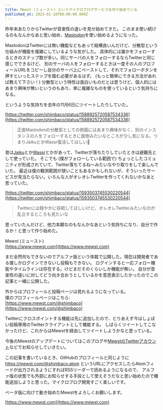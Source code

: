 ```yaml
---
title: Mewst (ミュースト) というマイクロブログサービスを作り始めている
published_at: 2023-01-18T00:00:00.000Z
---
```


昨年末あたりからTwitterが音楽性の違いを見せ始めてきた。
このまま使い続けるのもなんかなあと思い始め、[Mastodon](https://mastodon.social/@shimbaco)を使い始めるようになった。

MastodonはTwitterには無い機能などもあって結構良いんだけど、分散型という仕組みが機能を複雑にしているような気がした。
具体的には誰かをフォローするときのステップ数が多い。同じサーバの人をフォローするならTwitterと同じ感じでできるけど、
別のサーバの人をフォローするときは一度その人のプロフィールURLをコピーし自分のサーバ上にペーストして、それでフォローボタンを押すといったステップを踏む必要があるはず。
(もっと簡単にできる方法があれば教えて下さい！)
分散型という特性は面白いものだとは思うけど、個人的にはあまり興味が無いというのもあり、単に複雑なものを使っているという気持ちになる。

というような気持ちを去年の11月6日にツイートしたりしていた。

[https://twitter.com/shimbaco/status/1588925720587534336](https://twitter.com/shimbaco/status/1588925720587534336)
> 正直Mastodonの分散型としての側面にはあまり興味がなく、別のインスタンスの人をフォローするときに面倒みたいなところが少し気になる。つまりJaikuとかWassr復活してほしい🙏

昔は[Jaiku](https://ja.wikipedia.org/wiki/Jaiku)とか[Wassr](https://ja.wikipedia.org/wiki/Wassr)とかがあって、Twitterが落ちたりしていたときは避難先として使っていた。
そこでも (僕がフォローしている範囲で) ちょっとしたコミュニティが形成されていて、Twitter落ちてるね〜みたいなやり取りをして楽しんでいた。
最近は僕の観測範囲が狭いこともあるかもしれないが、そういったサービスが見当たらない。いろんな人がオレオレTwitterを作ってくれないかなあと思っていた。

[https://twitter.com/shimbaco/status/1593503745530220544](https://twitter.com/shimbaco/status/1593503745530220544)
> Twitterには穏やかに存続してほしいけど、オレオレTwitterみたいなのが乱立するところも見たいな

思っていたんだけど、他力本願なのもなんかなあという気持ちになり、自分で作るか！と思って作り始めた。

Mewst (ミュースト)<br>
[https://www.mewst.com](https://www.mewst.com)

まだ全然何もできないのでアルファ版という体裁で公開した。現在は開発者である僕しかログインできないし投稿もできない。
ログインすると一応フォロー機能やタイムラインは存在する。けどまだそのくらいしか機能が無い。
自分が音楽性の違いに対してどう向き合おうとしているかを意思表示したかったのでこの記事と一緒に公開した。

外からはプロフィールと投稿ページは見れるようになっている。<br>
僕のプロフィールページはこちら:<br>
[https://www.mewst.com/@shimbaco](https://www.mewst.com/@shimbaco)

Twitterにクロスポイントする機能は先に追加したので、とりあえず今はしょぼい投稿専用のTwitterクライアントとして機能する。
しばらくツイートしてこなかったけど、これからはMewstを経由してツイートしようかなと思っている。

今後のMewstのアップデートについてはこのブログや[MewstのTwitterアカウント](https://twitter.com/joinmewst)などでお知らせしていきたい。

この記事を書いているとき、GitHubのプロフィールと同じように https://mewst.com/@shimbaco.atom というURLにアクセスしたらAtomフィードが出力されるようにすればRSSリーダーで読めるようになるので、
アルファ版の状態でも外部にお知らせする手段として使えそうだなと思い始めたので機能追加しようと思った。マイクロブログ開発すごく楽しいです。

ベータ版に向けて動き始めたMewstをよろしくお願いします。

[https://www.mewst.com](https://www.mewst.com)
